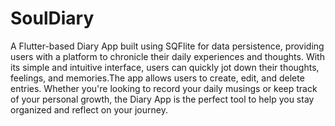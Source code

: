 # SoulDiary
A Flutter-based Diary App built using SQFlite for data persistence, providing users with a platform to chronicle their daily experiences and thoughts. With its simple and intuitive interface, users can quickly jot down their thoughts, feelings, and memories.The app allows users to create, edit, and delete entries. Whether you're looking to record your daily musings or keep track of your personal growth, the Diary App is the perfect tool to help you stay organized and reflect on your journey.
